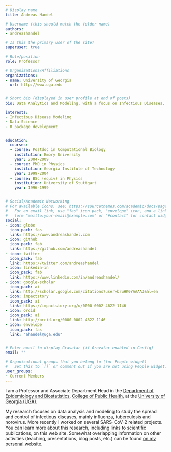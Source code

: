 ```yaml
---
# Display name
title: Andreas Handel

# Username (this should match the folder name)
authors:
- andreashandel

# Is this the primary user of the site?
superuser: true

# Role/position
role: Professor 

# Organizations/Affiliations
organizations:
- name: University of Georgia
  url: http://www.uga.edu


# Short bio (displayed in user profile at end of posts)
bio: Data Analytics and Modeling, with a focus on Infectious Diseases.

interests:
- Infectious Disease Modeling
- Data Science
- R package development


education:
  courses:
  - course: Postdoc in Computational Biology
    institution: Emory University
    year: 2004-2009
  - course: PhD in Physics
    institution: Georgia Institute of Technology
    year: 1999-2004
  - course: BSc (equiv) in Physics
    institution: University of Stuttgart
    year: 1996-1999


# Social/Academic Networking
# For available icons, see: https://sourcethemes.com/academic/docs/page-builder/#icons
#   For an email link, use "fas" icon pack, "envelope" icon, and a link in the
#   form "mailto:your-email@example.com" or "#contact" for contact widget.
social:
- icon: globe
  icon_pack: fas
  link: https://www.andreashandel.com
- icon: github
  icon_pack: fab
  link: https://github.com/andreashandel
- icon: twitter
  icon_pack: fab
  link: https://twitter.com/andreashandel
- icon: linkedin-in
  icon_pack: fab
  link: https://www.linkedin.com/in/andreashandel/
- icon: google-scholar
  icon_pack: ai
  link: http://scholar.google.com/citations?user=bruHK0YAAAAJ&hl=en
- icon: impactstory
  icon_pack: ai
  link: https://impactstory.org/u/0000-0002-4622-1146
- icon: orcid
  icon_pack: ai
  link: http://orcid.org/0000-0002-4622-1146
- icon: envelope
  icon_pack: fas
  link: "ahandel@uga.edu"  


# Enter email to display Gravatar (if Gravatar enabled in Config)
email: ""

# Organizational groups that you belong to (for People widget)
#   Set this to `[]` or comment out if you are not using People widget.
user_groups:
- Current Members
---
```



I am a Professor and Associate Department Head in the [Department of Epidemiology and Biostatistics](http://www.publichealth.uga.edu/epibio/),
[College of Public Health](http://www.publichealth.uga.edu/), at the [University of Georgia (UGA)](http://www.uga.edu/). 

My research focuses on data analysis and modeling to study the spread and control of infectious diseases, mainly influenza, tuberculosis and norovirus. More recently I worked on several SARS-CoV-2 related projects. You can learn more about this research, including links to scientific publications, on this web site. Somewhat overlapping information on other activities (teaching, presentations, blog posts, etc.) can be found [on my personal website](https://www.andreashandel.com/). 



